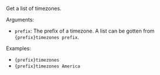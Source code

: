 Get a list of timezones.

Arguments:
* `prefix`: The prefix of a timezone. A list can be gotten from `{prefix}timezones prefix`.

Examples:
* `{prefix}timezones`
* `{prefix}timezones America`
